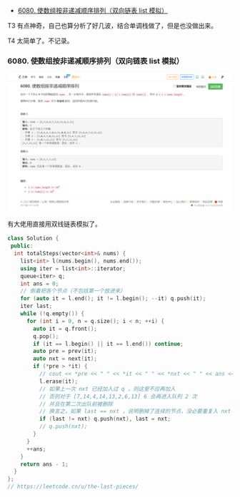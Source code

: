 
<!-- @import "[TOC]" {cmd="toc" depthFrom=1 depthTo=6 orderedList=false} -->

<!-- code_chunk_output -->

- [6080. 使数组按非递减顺序排列（双向链表 list 模拟）](#6080-使数组按非递减顺序排列双向链表-list-模拟)

<!-- /code_chunk_output -->

T3 有点神奇，自己也算分析了好几波，结合单调栈做了，但是也没做出来。

T4 太简单了。不记录。

### 6080. 使数组按非递减顺序排列（双向链表 list 模拟）

![](./images/leetcode.cn_contest_weekly-contest-295_problems_steps-to-make-array-non-decreasing_.png)

有大佬用直接用双线链表模拟了。

```cpp
class Solution {
 public:
  int totalSteps(vector<int>& nums) {
    list<int> l(nums.begin(), nums.end());
    using iter = list<int>::iterator;
    queue<iter> q;
    int ans = 0;
    // 倒着把各个节点（不包括第一个放进来）
    for (auto it = l.end(); it != l.begin(); --it) q.push(it);
    iter last;
    while (!q.empty()) {
      for (int i = 0, n = q.size(); i < n; ++i) {
        auto it = q.front();
        q.pop();
        if (it == l.begin() || it == l.end()) continue;
        auto pre = prev(it);
        auto nxt = next(it);
        if (*pre > *it) {
          // cout << *pre << " " << *it << " " << *nxt << " " << ans << endl;
          l.erase(it);
          // 如果上一次 nxt 已经加入过 q ，则这里不应再加入
          // 否则对于 [7,14,4,14,13,2,6,13] 6 会再进入队列 2 次
          // 并且在第二次出队前被删除
          // 换言之，如果 last == nxt ，说明删掉了连续的节点，没必要重复入 nxt
          if (last != nxt) q.push(nxt), last = nxt;
          // q.push(nxt);
        }
      }
      ++ans;
    }
    return ans - 1;
  }
};
// https://leetcode.cn/u/the-last-pieces/
```
